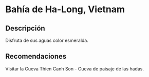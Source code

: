 # Bahía de Ha-Long, Vietnam

## Descripción
Disfruta de sus aguas color esmeralda.

## Recomendaciones
Visitar la Cueva Thien Canh Son - Cueva de paisaje de las hadas.

